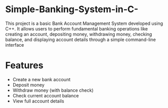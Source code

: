 # Simple-Banking-System-in-C-
This project is a basic Bank Account Management System developed using C++. It allows users to perform fundamental banking operations like creating an account, depositing money, withdrawing money, checking balance, and displaying account details through a simple command-line interface

# Features
- Create a new bank account
- Deposit money
- Withdraw money (with balance check)
- Check current account balance
- View full account details
